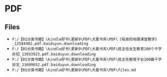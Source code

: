 # PDF

## Files

- `F:/【01分类书籍】\kindle好书\更新9\PDF\大夏书系\PDF\《有效的地理课堂教学》_12584402.pdf.baiduyun.downloading`
- `F:/【01分类书籍】\kindle好书\更新9\PDF\大夏书系\PDF\班主任女生教育100个千字妙招_13933923.pdf.baiduyun.downloading`
- `F:/【01分类书籍】\kindle好书\更新9\PDF\大夏书系\PDF\班主任教育子女100篇千字妙文_13699652.pdf.baiduyun.downloading`
- `F:/【01分类书籍】\kindle好书\更新9\PDF\大夏书系\PDF\files.md`
